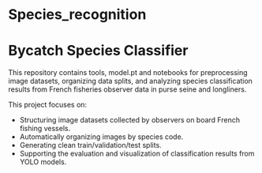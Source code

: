 # Species_recognition
# Bycatch Species Classifier

This repository contains tools, model.pt and notebooks for preprocessing image datasets, organizing data splits, and analyzing species classification results from French fisheries observer data in purse seine and longliners.


This project focuses on:
- Structuring image datasets collected by observers on board French fishing vessels.
- Automatically organizing images by species code.
- Generating clean train/validation/test splits.
- Supporting the evaluation and visualization of classification results from YOLO models.


